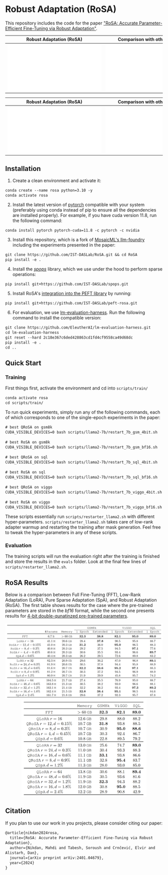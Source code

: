 # Robust Adaptation (RoSA)

This repository includes the code for the paper ["RoSA: Accurate Parameter-Efficient Fine-Tuning via Robust Adaptation"](https://arxiv.org/abs/2401.04679).

Robust Adaptation (RoSA)              |  Comparison with other methods
:-------------------------:|:-------------------------:
![](./figs/barplot_single.pdf)  |  ![](./figs/rosa-illustration-compressed.pdf)

Robust Adaptation (RoSA)              |  Comparison with other methods
:-------------------------:|:-------------------------:
<embed src="./figs/barplot_single.pdf" type="application/pdf">  |  <embed src="./figs/rosa-illustration-compressed.pdf" type="application/pdf">


## Installation
1. Create a clean environment and activate it:
```
conda create --name rosa python=3.10 -y
conda activate rosa
```

2. Install the latest version of [pytorch](https://pytorch.org/) compatible with your system (preferably using conda instead of pip to ensure all the dependencies are installed properly). For example, if you have cuda version 11.8, run the following command:
```
conda install pytorch pytorch-cuda=11.8 -c pytorch -c nvidia
```

3. Install this repository, which is a fork of [MosaicML's llm-foundry](https://github.com/mosaicml/llm-foundry) including the experiments presented in the paper:
```
git clone https://github.com/IST-DASLab/RoSA.git && cd RoSA
pip install -e .
```

4. Install the [*spops*](https://github.com/IST-DASLab/spops) library, which we use under the hood to perform sparse operations: 
```
pip install git+https://github.com/IST-DASLab/spops.git
```

5. Install RoSA's [integration into the PEFT library](https://github.com/IST-DASLab/peft-rosa) by running:
```
pip install git+https://github.com/IST-DASLab/peft-rosa.git
```

6. For evaluation, we use [lm-evaluation-harness](https://github.com/EleutherAI/lm-evaluation-harness). Run the following command to install the compatible version:
```
git clone https://github.com/EleutherAI/lm-evaluation-harness.git
cd lm-evaluation-harness
git reset --hard 2c18e367c6ded428863cd1fd4cf9558ca49d68dc
pip install -e .
cd ..
```

## Quick Start

### Training
First things first, activate the environment and cd into `scripts/train/`
```
conda activate rosa
cd scripts/train/
```

To run quick experiments, simply run any of the following commands, each of which corresponds to one of the single-epoch experiments in the paper:

```
# best QRoSA on gsm8k
CUDA_VISIBLE_DEVICES=0 bash scripts/llama2-7b/restart_7b_gsm_4bit.sh

# best RoSA on gsm8k
CUDA_VISIBLE_DEVICES=0 bash scripts/llama2-7b/restart_7b_gsm_bf16.sh

# best QRoSA on sql
CUDA_VISIBLE_DEVICES=0 bash scripts/llama2-7b/restart_7b_sql_4bit.sh

# best RoSA on sql
CUDA_VISIBLE_DEVICES=0 bash scripts/llama2-7b/restart_7b_sql_bf16.sh

# best QRoSA on viggo
CUDA_VISIBLE_DEVICES=0 bash scripts/llama2-7b/restart_7b_viggo_4bit.sh

# best RoSA on viggo
CUDA_VISIBLE_DEVICES=0 bash scripts/llama2-7b/restart_7b_viggo_bf16.sh
```

These scripts essentially run `scripts/restarter_llama2.sh` with different hyper-parameters. `scripts/restarter_llama2.sh` takes care of low-rank adapter warmup and restarting the training after mask generation. Feel free to tweak the hyper-parameters in any of these scripts.

### Evaluation
The training scripts will run the evaluation right after the training is finished and store the results in the `evals` folder. Look at the final few lines of `scripts/restarter_llama2.sh`.

## RoSA Results
Below is a comparison between Full Fine-Tuning (FFT), Low-Rank Adaptation (LoRA), Pure Sparse Adaptation (SpA), and Robust Adaptation (RoSA). The first table shows results for the case where the pre-trained parameters are stored in the *bf16* format, while the second one presents results for [4-bit double-qunatinzed pre-trained parameters](https://arxiv.org/abs/2305.14314).

<p align="center">
<img src="./figs/rosa_results.png" alt="Summary of RoSA results" width="700"/>
<img src="./figs/qrosa_results.png" alt="Summary of QRoSA results" width="400"/>
</p>

## Citation
If you plan to use our work in you projects, please consider citing our paper:

```
@article{nikdan2024rosa,
  title={RoSA: Accurate Parameter-Efficient Fine-Tuning via Robust Adaptation},
  author={Nikdan, Mahdi and Tabesh, Soroush and Crnčević, Elvir and Alistarh, Dan},
  journal={arXiv preprint arXiv:2401.04679},
  year={2024}
}
```
